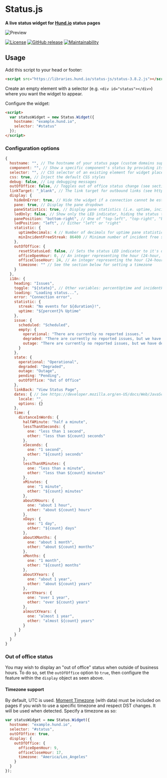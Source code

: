 # Status.js
**A live status widget for [Hund.io](https://hund.io/?ref=oss) status pages**

![Preview](https://libraries.hund.io/status-js/preview.png)

[![License](https://img.shields.io/github/license/hundio/status.js.svg?maxAge=2592000)](https://github.com/hundio/status.js/blob/master/LICENSE) [![GitHub release](https://img.shields.io/github/release/hundio/status.js.svg?maxAge=2592000)](https://github.com/hundio/status.js/releases) [![Maintainability](https://api.codeclimate.com/v1/badges/a16f7b24c756af9f1363/maintainability)](https://codeclimate.com/github/hundio/status.js/maintainability)


## Usage

Add this script to your head or footer:

```html
<script src="https://libraries.hund.io/status-js/status-3.8.2.js"></script>
```

Create an empty element with a selector (e.g. `<div id="status"></div>`) where you want the widget to appear.

Configure the widget:

```html
<script>
  var statusWidget = new Status.Widget({
    hostname: "example.hund.io",
    selector: "#status"
  });
</script>
```

### Configuration options

```javascript
{
  hostname: "", // The hostname of your status page (custom domains supported)
  component: "", // Show a specific component's status by providing its id
  selector: "", // CSS selector of an existing element for widget placement
  css: true, // Inject the default CSS styles
  debug: false, // Log debugging messages
  outOfOffice: false, // Toggles out of office status change (see section below)
  linkTarget: "_blank", // The link target for outbound links (see https://developer.mozilla.org/en-US/docs/Web/HTML/Element/a#attr-target)
  display: {
    hideOnError: true, // Hide the widget if a connection cannot be established
    pane: true, // Display the pane dropdown
    paneStatistics: true, // Display pane statistics (i.e. uptime, incident-free streak)
    ledOnly: false, // Show only the LED indicator, hiding the status text
    panePosition: "bottom-right", // One of "top-left", "top-right", "bottom-left", "bottom-right"
    ledPosition: "left", // Either "left" or "right"
    statistic: {
      uptimeDecimals: 4 // Number of decimals for uptime pane statistic
      minIncidentFreeStreak: 86400 // Minimum number of incident free streak seconds required to display
    },
    outOfOffice: {
      resetStatusLed: false, // Sets the status LED indicator to it's default gray color
      officeOpenHour: 0, // An integer representing the hour (24-hour, UTC if no timezone)
      officeCloseHour: 24, // An integer representing the hour (24-hour, UTC if no timezone)
      timezone: "" // See the section below for setting a timezone
    }
  },
  i18n: {
    heading: "Issues",
    toggle: "${state}", // Other variables: percentUptime and incidentFreeStreak
    loading: "Loading status...",
    error: "Connection error",
    statistic: {
      streak: "No events for ${duration}!",
      uptime: "${percent}% Uptime"
    },
    issue: {
      scheduled: "Scheduled",
      empty: {
        operational: "There are currently no reported issues."
        degraded: "There are currently no reported issues, but we have detected that at least one component is degraded."
        outage: "There are currently no reported issues, but we have detected outages on at least one component."
      }
    },
    state: {
      operational: "Operational",
      degraded: "Degraded",
      outage: "Outage",
      pending: "Pending",
      outOfOffice: "Out of Office"
    },
    linkBack: "View Status Page",
    dates: { // See https://developer.mozilla.org/en-US/docs/Web/JavaScript/Reference/Global_Objects/Date/toLocaleString#Parameters
      locale: "",
      options: {}
    },
    time: {
      distanceInWords: {
        halfAMinute: "half a minute",
        lessThanXSeconds: {
          one: "less than 1 second",
          other: "less than ${count} seconds"
        },
        xSeconds: {
          one: "1 second",
          other: "${count} seconds"
        },
        lessThanXMinutes: {
          one: "less than a minute",
          other: "less than ${count} minutes"
        },
        xMinutes: {
          one: "1 minute",
          other: "${count} minutes"
        },
        aboutXHours: {
          one: "about 1 hour",
          other: "about ${count} hours"
        },
        xDays: {
          one: "1 day",
          other: "${count} days"
        },
        aboutXMonths: {
          one: "about 1 month",
          other: "about ${count} months"
        },
        xMonths: {
          one: "1 month",
          other: "${count} months"
        },
        aboutXYears: {
          one: "about 1 year",
          other: "about ${count} years"
        },
        overXYears: {
          one: "over 1 year",
          other: "over ${count} years"
        },
        almostXYears: {
          one: "almost 1 year",
          other: "almost ${count} years"
        }
      }
    }
  }
}
```

### Out of office status

You may wish to display an "out of office" status when outside of business hours. To do so, set the `outOfOffice` option to `true`, then configure the feature within the `display` object as seen above.

#### Timezone support

By default, UTC is used. [Moment Timezone](https://momentjs.com/timezone/) (with data) must be included on pages if you wish to use a specific timezone and respect DST changes. It will be used when detected. Specify a timezone as so:

```javascript
var statusWidget = new Status.Widget({
  hostname: "example.hund.io",
  selector: "#status",
  outOfOffice: true,
  display: {
    outOfOffice: {
      officeOpenHour: 9,
      officeCloseHour: 17,
      timezone: "America/Los_Angeles"
    }
  }
});
```
